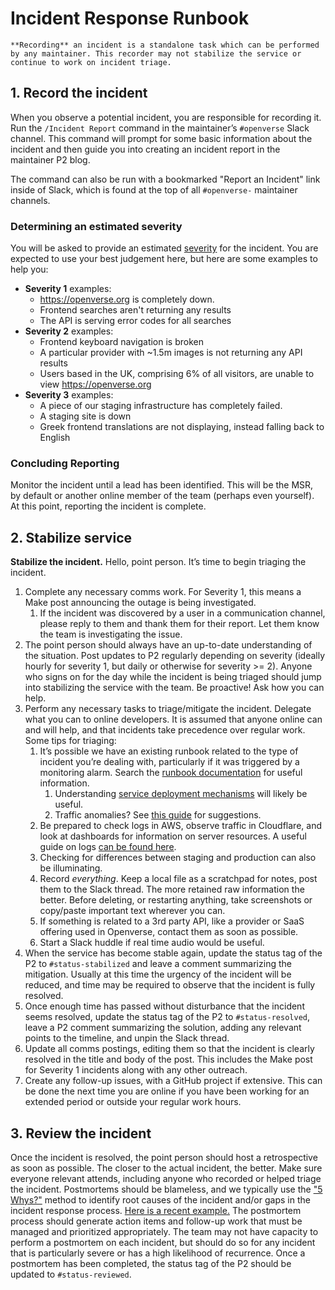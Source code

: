# Incident Response Runbook

```{note}
**Recording** an incident is a standalone task which can be performed by any maintainer. This recorder may not stabilize the service or continue to work on incident triage.
```

## 1. Record the incident

When you observe a potential incident, you are responsible for recording it. Run
the `/Incident Report` command in the maintainer’s `#openverse` Slack channel.
This command will prompt for some basic information about the incident and then
guide you into creating an incident report in the maintainer P2 blog.

The command can also be run with a bookmarked "Report an Incident" link inside
of Slack, which is found at the top of all `#openverse-` maintainer channels.

### Determining an estimated severity

You will be asked to provide an estimated
[severity](/meta/incidents/index.md#severity) for the incident. You are expected
to use your best judgement here, but here are some examples to help you:

- **Severity 1** examples:
  - <https://openverse.org> is completely down.
  - Frontend searches aren't returning any results
  - The API is serving error codes for all searches
- **Severity 2** examples:
  - Frontend keyboard navigation is broken
  - A particular provider with ~1.5m images is not returning any API results
  - Users based in the UK, comprising 6% of all visitors, are unable to view
    <https://openverse.org>
- **Severity 3** examples:
  - A piece of our staging infrastructure has completely failed.
  - A staging site is down
  - Greek frontend translations are not displaying, instead falling back to
    English

### Concluding Reporting

Monitor the incident until a lead has been identified. This will be the MSR, by
default or another online member of the team (perhaps even yourself). At this
point, reporting the incident is complete.

## 2. Stabilize service

**Stabilize the incident.** Hello, point person. It’s time to begin triaging the
incident.

1. Complete any necessary comms work. For Severity 1, this means a Make post
   announcing the outage is being investigated.
   1. If the incident was discovered by a user in a communication channel,
      please reply to them and thank them for their report. Let them know the
      team is investigating the issue.
2. The point person should always have an up-to-date understanding of the
   situation. Post updates to P2 regularly depending on severity (ideally hourly
   for severity 1, but daily or otherwise for severity >= 2). Anyone who signs
   on for the day while the incident is being triaged should jump into
   stabilizing the service with the team. Be proactive! Ask how you can help.
3. Perform any necessary tasks to triage/mitigate the incident. Delegate what
   you can to online developers. It is assumed that anyone online can and will
   help, and that incidents take precedence over regular work. Some tips for
   triaging:
   1. It’s possible we have an existing runbook related to the type of incident
      you’re dealing with, particularly if it was triggered by a monitoring
      alarm. Search the
      [runbook documentation](/meta/monitoring/runbooks/index.md) for useful
      information.
      1. Understanding [service deployment mechanisms](/general/deployment.md)
         will likely be useful.
      2. Traffic anomalies? See
         [this guide](/meta/monitoring/traffic/runbooks/identifying-and-blocking-traffic-anomalies.md)
         for suggestions.
   2. Be prepared to check logs in AWS, observe traffic in Cloudflare, and look
      at dashboards for information on server resources. A useful guide on logs
      [can be found here](/meta/monitoring/cloudwatch_logs/index.md).
   3. Checking for differences between staging and production can also be
      illuminating.
   4. Record _everything_. Keep a local file as a scratchpad for notes, post
      them to the Slack thread. The more retained raw information the better.
      Before deleting, or restarting anything, take screenshots or copy/paste
      important text wherever you can.
   5. If something is related to a 3rd party API, like a provider or SaaS
      offering used in Openverse, contact them as soon as possible.
   6. Start a Slack huddle if real time audio would be useful.
4. When the service has become stable again, update the status tag of the P2 to
   `#status-stabilized` and leave a comment summarizing the mitigation. Usually
   at this time the urgency of the incident will be reduced, and time may be
   required to observe that the incident is fully resolved.
5. Once enough time has passed without disturbance that the incident seems
   resolved, update the status tag of the P2 to `#status-resolved`, leave a P2
   comment summarizing the solution, adding any relevant points to the timeline,
   and unpin the Slack thread.
6. Update all comms postings, editing them so that the incident is clearly
   resolved in the title and body of the post. This includes the Make post for
   Severity 1 incidents along with any other outreach.
7. Create any follow-up issues, with a GitHub project if extensive. This can be
   done the next time you are online if you have been working for an extended
   period or outside your regular work hours.

## 3. Review the incident

Once the incident is resolved, the point person should host a retrospective as
soon as possible. The closer to the actual incident, the better. Make sure
everyone relevant attends, including anyone who recorded or helped triage the
incident. Postmortems should be blameless, and we typically use the
["5 Whys?"](https://www.mindtools.com/a3mi00v/5-whys) method to identify root
causes of the incident and/or gaps in the incident response process.
[Here is a recent example.](https://docs.google.com/document/d/1VGCWR85ipt_grLbDu_mKN31RAPTNEL_emvqDj1vcg20/edit)
The postmortem process should generate action items and follow-up work that must
be managed and prioritized appropriately. The team may not have capacity to
perform a postmortem on each incident, but should do so for any incident that is
particularly severe or has a high likelihood of recurrence. Once a postmortem
has been completed, the status tag of the P2 should be updated to
`#status-reviewed`.
